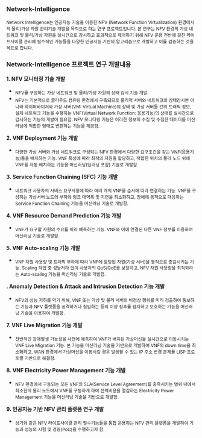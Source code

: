 ### Network-Intelligence 

<sub> Network Intelligence는 인공지능 기술을 이용한 NFV (Network Function Virtualization) 환경에서의 물리/가상 자원 관리기술 개발을 목적으로 하는 연구 프로젝트입니다. 본 연구는 NFV 환경의 가상 네트워크 및 물리/가상 자원을 실시간으로 감시하고 효과적으로 제어하기 위해 NFV 운용 전반에 걸친 라이프사이클 관리에 필수적인 기능들을 다양한 인공지능 기반의 알고리즘으로 개발하고 이를 검증하는 것을 목표로 합니다. </sub>
      
### Network-Intelligence 프로젝트 연구 개발내용
**1. NFV 모니터링 기술 개발**
* <sub> NFV를 구성하는 가상 네트워크 및 물리/가상 자원의 상태 감시 기술 개발. </sub>
* <sub> NFV는 기본적으로 클라우드 컴퓨팅 환경에서 구축되므로 물리적 서버와 네트워크의 상태감시뿐 아니라 하이퍼바이저와 가상 서버(VM: Virtual Machine)의 상태 및 가상 서버들 간의 트래픽 정보, 실제 네트워크 기능을 수행하는 VNF(Virtual Network Function: 응용기능)의 상태를 실시간으로 감시하는 기능의 개발이 필요함. NFV 모니터링 기능은 이러한 정보의 수집 및 수집한 데이터를 머신러닝에 적합한 형태로 변환하는 기능을 제공함. </sub>

**2. VNF Deployment 기능 개발**
* <sub> 다양한 가상 서버와 가상 네트워크로 구성되는 NFV 환경에서 다양한 요구조건을 갖는 VNF(응용기능)들을 배치하는 기능. VNF 특성에 따라 최적의 자원을 할당하고, 적합한 위치의 물리 노드 위에 VNF를 자동 배치하는 기능을 머신러닝(딥러닝 포함) 기술로 개발함. </sub>

**3. Service Function Chaining (SFC) 기능 개발**
* <sub> 네트워크 사용자의 서비스 요구사항에 따라 여러 개의 VNF를 순서에 따라 연결하는 기능. VNF를 구성하는 가상서버 노드의 부하와 링크 대역폭 및 지연을 최소화하고, 장애에 동적으로 대응하는 Service Function Chaining 기능을 머신러닝 기술로 개발함. </sub>

**4. VNF Resource Demand Prediction 기능 개발**
* <sub> VNF가 요구할 자원의 수요를 미리 예측하는 기능. VNF와 이에 연결된 다른 VNF 정보를 이용하여 머신러닝 기술로 개발함. </sub>

**5. VNF Auto-scaling 기능 개발**
* <sub> VNF 자원 사용량 및 트래픽 부하에 따라 VNF에 할당된 자원(가상 서버)을 동적으로 증감시키는 기능. Scaling 작업 중 성능저하 없이 사용자의 QoS/QoE를 보장하고, NFV 자원 사용량을 최적화하는 Auto-scaling 기능을 머신러닝 기술로 개발함. </sub>

**. Anomaly Detection & Attack and Intrusion Detection 기능 개발**
* <sub> NFV의 성능 저하를 막기 위해, VNF 또는 가상 및 물리 서버의 비정상 행위를 미리 검출하여 통보하는 기능과  NFV 플랫폼을 공격하거나 침입하는 등의 이상 징후를 탐지하고 보호하는 기능을 머신러닝 기술을 이용하여 개발함. </sub>

**7. VNF Live Migration 기능 개발**
* <sub> 전반적인 장애발생 가능성을 사전에 예측하여 VNF가 배치된 가상머신을 실시간으로 이동시키는 VNF Live Migration 기능. 본 기능을 머신러닝 기술을 기반으로 개발하여 VNF의 down time을 최소화하고, WAN 환경에서 가상머신을 이동시킬 경우 발생할 수 있는 IP 주소 변경 문제를 LISP 프로토콜 기반으로 해결함. </sub>

**8. VNF Electricity Power Management 기능 개발**
* <sub> NFV 환경에서 구동되는 모든 VNF의 SLA(Service Level Agreement)를 충족시키는 범위 내에서 최소한의 물리 노드에서 VNF를 구동하게 하여 전력비용을 절감하는 Electricity Power Management 기능을 머신러닝 기술을 기반으로 개발함. </sub>

**9. 인공지능 기반 NFV 관리 플랫폼 연구 개발**
* <sub> 상기와 같은 NFV 라이프사이클 관리 필수기능들을 통합 운용하는 NFV 관리 플랫폼을 개발하여 기능과 성능의 시험 및 검증(PoC)을 수행하고자 함. </sub>

